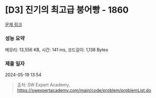 # [D3] 진기의 최고급 붕어빵 - 1860 

[문제 링크](https://swexpertacademy.com/main/code/problem/problemDetail.do?contestProbId=AV5LsaaqDzYDFAXc) 

### 성능 요약

메모리: 13,556 KB, 시간: 141 ms, 코드길이: 1,138 Bytes

### 제출 일자

2024-05-19 13:54



> 출처: SW Expert Academy, https://swexpertacademy.com/main/code/problem/problemList.do